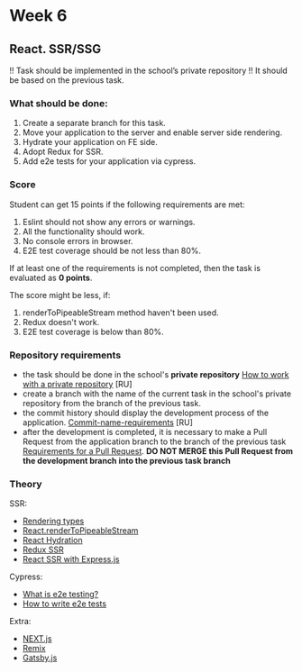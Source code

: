 # Week 6

## React. SSR/SSG


!! Task should be implemented in the school’s private repository !!
It should be based on the previous task.

### What should be done:

1. Create a separate branch for this task.
2. Move your application to the server and enable server side rendering.
3. Hydrate your application on FE side.
4. Adopt Redux for SSR.
5. Add e2e tests for your application via cypress.

### Score

Student can get 15 points if the following requirements are met:

1. Eslint should not show any errors or warnings. 
2. All the functionality should work.
3. No console errors in browser.
4. E2E test coverage should be not less than 80%.

If at least one of the requirements is not completed, then the task is evaluated as **0 points**.

The score might be less, if:

1. renderToPipeableStream method haven't been used.
2. Redux doesn't work.
3. E2E test coverage is below than 80%.

### Repository requirements

- the task should be done in the school's **private repository** [How to work with a private repository](https://docs.rs.school/#/private-repository?id=Как-работать-с-приватным-репозиторием) [RU]
- create a branch with the name of the current task in the school's private repository from the branch of the previous task.
- the commit history should display the development process of the application. [Commit-name-requirements](https://docs.rs.school/#/git-convention?id=Требования-к-именам-коммитов) [RU]
- after the development is completed, it is necessary to make a Pull Request from the application branch to the branch of the previous task [Requirements for a Pull Request](https://docs.app.rs.school/#/platform/pull-request-review-process). **DO NOT MERGE this Pull Request from the development branch into the previous task branch**

### Theory

SSR:
 - [Rendering types](https://dexlock.com/blog/frontend-rendering-ssg-vs-ssr-vs-csr-vs-isr/)
 - [React.renderToPipeableStream](https://beta.reactjs.org/reference/react-dom/server/renderToPipeableStream)
 - [React Hydration](https://beta.reactjs.org/reference/react-dom/client/hydrateRoot#hydrating-an-entire-document)
 - [Redux SSR](https://redux.js.org/usage/server-rendering)
 - [React SSR with Express.js](https://dev.to/juhanakristian/basics-of-react-server-side-rendering-with-expressjs-phd)

Cypress:
- [What is e2e testing?](https://circleci.com/blog/what-is-end-to-end-testing/)
- [How to write e2e tests](https://docs.cypress.io/guides/end-to-end-testing/writing-your-first-end-to-end-test)

Extra:
 - [NEXT.js](https://nextjs.org/)
 - [Remix](https://remix.run/)
 - [Gatsby.js](https://www.gatsbyjs.com/why-gatsby)